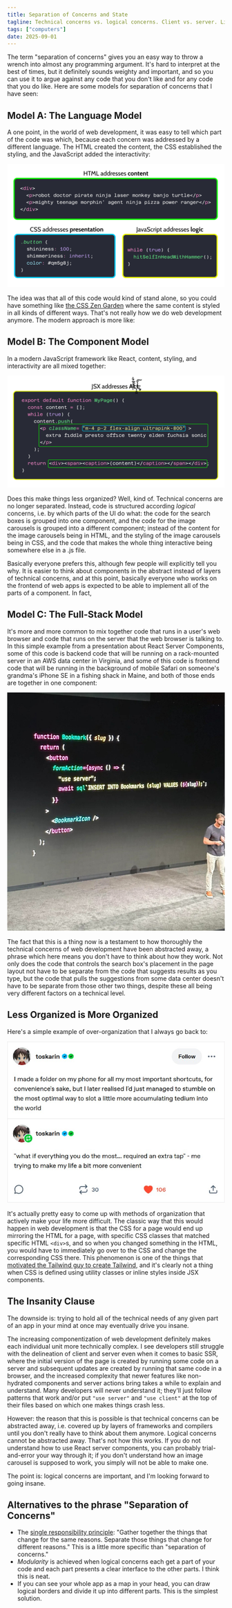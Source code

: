 ```yaml
---
title: Separation of Concerns and State
tagline: Technical concerns vs. logical concerns. Client vs. server. Life achievements vs. inner peace.
tags: ["computers"]
date: 2025-09-01
---
```


The term "separation of concerns" gives you an easy way to throw a wrench into almost any programming argument. It's hard to interpret at the best of times, but it definitely sounds weighty and important, and so you can use it to argue against any code that you don't like and for any code that you do like. Here are some models for separation of concerns that I have seen:

## Model A: The Language Model

A one point, in the world of web development, it was easy to tell which part of the code was which, because each concern was addressed by a different language. The HTML created the content, the CSS established the styling, and the JavaScript added the interactivity:

![](../../../assets/posts/separation-of-concerns/html-css-js.svg)

<!-- more -->

The idea was that all of this code would kind of stand alone, so you could have something like [the CSS Zen Garden](https://csszengarden.com/) where the same content is styled in all kinds of different ways. That's not really how we do web development anymore. The modern approach is more like:

## Model B: The Component Model

In a modern JavaScript framework like React, content, styling, and interactivity are all mixed together:

![](../../../assets/posts/separation-of-concerns/react-component.svg)

Does this make things less organized? Well, kind of. Technical concerns are no longer separated. Instead, code is structured according _logical_ concerns, i.e. by which parts of the UI do what: the code for the search boxes is grouped into one component, and the code for the image carousels is grouped into a different component; instead of the content for the image carousels being in HTML, and the styling of the image carousels being in CSS, and the code that makes the whole thing interactive being somewhere else in a .js file.

Basically everyone prefers this, although few people will explicitly tell you why. It is easier to think about components in the abstract instead of layers of technical concerns, and at this point, basically everyone who works on the frontend of web apps is expected to be able to implement all of the parts of a component. In fact,

## Model C: The Full-Stack Model

It's more and more common to mix together code that runs in a user's web browser and code that runs on the server that the web browser is talking to. In this simple example from a presentation about React Server Components, some of this code is backend code that will be running on a rack-mounted server in an AWS data center in Virginia, and some of this code is frontend code that will be running in the background of mobile Safari on someone's grandma's iPhone SE in a fishing shack in Maine, and both of those ends are together in one component:

![](../../../assets/posts/separation-of-concerns/app-router.jpg)

The fact that this is a thing now is a testament to how thoroughly the technical concerns of web development have been abstracted away, a phrase which here means you don't have to think about how they work. Not only does the code that controls the search box's placement in the page layout not have to be separate from the code that suggests results as you type, but the code that pulls the suggestions from some data center doesn't have to be separate from those other two things, despite these all being very different factors on a technical level.

## Less Organized is More Organized

Here's a simple example of over-organization that I always go back to:

![](../../../assets/posts/separation-of-concerns/phone-folder.jpg)

It's actually pretty easy to come up with methods of organization that actively make your life more difficult. The classic way that this would happen in web development is that the CSS for a page would end up mirroring the HTML for a page, with specific CSS classes that matched specific HTML `<div>`s, and so when you changed something in the HTML, you would have to immediately go over to the CSS and change the corresponding CSS there. This phenomenon is one of the things that [motivated the Tailwind guy to create Tailwind](https://adamwathan.me/css-utility-classes-and-separation-of-concerns/), and it's clearly not a thing when CSS is defined using utility classes or inline styles inside JSX components.

## The Insanity Clause

The downside is: trying to hold all of the technical needs of any given part of an app in your mind at once may eventually drive you insane.

The increasing componentization of web development definitely makes each individual unit more technically complex. I see developers still struggle with the delineation of client and server even when it comes to basic SSR, where the initial version of the page is created by running some code on a server and subsequent updates are created by running that same code in a browser, and the increased complexity that newer features like non-hydrated components and server actions bring takes a while to explain and understand. Many developers will never understand it; they'll just follow patterns that work and/or put `"use server"` and `"use client"` at the top of their files based on which one makes things crash less.

However: the reason that this is possible is that technical concerns can be abstracted away, i.e. covered up by layers of frameworks and compilers until you don't really have to think about them anymore. Logical concerns cannot be abstracted away. That's not how this works. If you do not understand how to use React server components, you can probably trial-and-error your way through it; if you don't understand how an image carousel is supposed to work, you simply will not be able to make one.

The point is: logical concerns are important, and I'm looking forward to going insane.

## Alternatives to the phrase "Separation of Concerns"

- The [single responsibility principle](https://en.wikipedia.org/wiki/Single-responsibility_principle): "Gather together the things that change for the same reasons. Separate those things that change for different reasons." This is a little more specific than "separation of concerns."
- _Modularity_ is achieved when logical concerns each get a part of your code and each part presents a clear interface to the other parts. I think this is neat.
- If you can see your whole app as a map in your head, you can draw logical borders and divide it up into different parts. This is the simplest solution.
